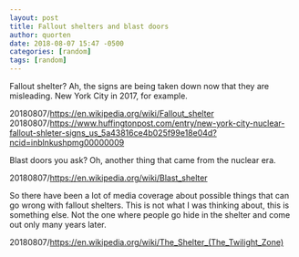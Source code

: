 ```yaml
---
layout: post
title: Fallout shelters and blast doors
author: quorten
date: 2018-08-07 15:47 -0500
categories: [random]
tags: [random]
---
```


Fallout shelter?  Ah, the signs are being taken down now that they are
misleading.  New York City in 2017, for example.

20180807/https://en.wikipedia.org/wiki/Fallout_shelter  
20180807/https://www.huffingtonpost.com/entry/new-york-city-nuclear-fallout-shleter-signs_us_5a43816ce4b025f99e18e04d?ncid=inblnkushpmg00000009

Blast doors you ask?  Oh, another thing that came from the nuclear
era.

20180807/https://en.wikipedia.org/wiki/Blast_shelter

So there have been a lot of media coverage about possible things that
can go wrong with fallout shelters.  This is not what I was thinking
about, this is something else.  Not the one where people go hide in
the shelter and come out only many years later.

20180807/https://en.wikipedia.org/wiki/The_Shelter_(The_Twilight_Zone)
